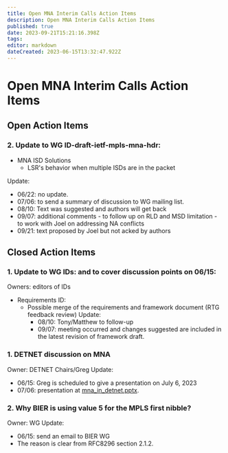 ```yaml
---
title: Open MNA Interim Calls Action Items
description: Open MNA Interim Calls Action Items
published: true
date: 2023-09-21T15:21:16.398Z
tags: 
editor: markdown
dateCreated: 2023-06-15T13:32:47.922Z
---
```


# Open MNA Interim Calls Action Items

## Open Action Items

### 2. Update to WG ID-draft-ietf-mpls-mna-hdr:
- MNA ISD Solutions 
  - LSR's behavior when multiple ISDs are in the packet

Update:
  - 06/22: no update.
  - 07/06: to send a summary of discussion to WG mailing list.
  - 08/10: Text was suggested and authors will get back
  - 09/07: additional comments
           - to follow up on RLD and MSD limitation
           - to work with Joel on addressing NA conflicts
  - 09/21: text proposed by Joel but not acked by authors 


## Closed Action Items

### 1. Update to WG IDs: <draft-ietf-mpls-mna-requirements> and <draft-ietf-mpls-mna-fwk> to cover discussion points on 06/15:
Owners: editors of IDs
- Requirements ID:
  * Possible merge of the requirements and framework document (RTG feedback review)
Update:
    - 08/10: Tony/Matthew to follow-up
    - 09/07: meeting occurred and changes suggested are included in the latest revision of framework draft.

### 1. DETNET discussion on MNA
Owner: DETNET Chairs/Greg
Update:
- 06/15: Greg is scheduled to give a presentation on July 6, 2023
- 07/06: presentation at [mna_in_detnet.pptx](/mpls/mna_in_detnet.pptx).
 
### 2. Why BIER is using value 5 for the MPLS first nibble?
Owner: WG
Update:
- 06/15: send an email to BIER WG
- The reason is clear from RFC8296 section 2.1.2.